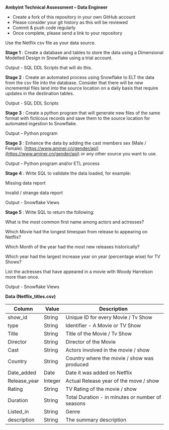 **Ambyint Technical Assessment – Data Engineer**

* Create a fork of this repository in your own GitHub account
* Please consider your git history as this will be reviewed
* Commit & push code regularly
* Once complete, please send a link to your repository

Use the Netflix csv file as your data source.

**Stage 1** : Create a database and tables to store the data using a Dimensional Modelled Design in Snowflake using a trial account.

Output - SQL DDL Scripts that will do this.

**Stage 2** : Create an automated process using Snowflake to ELT the data from the csv file into the database. Consider that there will be new incremental files land into the source location on a daily basis that require updates in the destination tables.

Output - SQL DDL Scripts 

**Stage 3** : Create a python program that will generate new files of the same format with ficticous records and save them to the source location for automated ingestion to Snowflake.

Output – Python program

**Stage 3** : Enhance the data by adding the cast members sex (Male / Female). [https://www.aminer.cn/gender/api](https://www.aminer.cn/gender/api) or any other source you want to use.

Output – Python program and/or ETL process

**Stage 4** : Write SQL to validate the data loaded, for example:

Missing data report

Invalid / strange data report

Output - Snowflake Views

**Stage 5** : Write SQL to return the following:

What is the most common first name among actors and actresses?

Which Movie had the longest timespan from release to appearing on Netflix?

Which Month of the year had the most new releases historically?

Which year had the largest increase year on year (percentage wise) for TV Shows?

List the actresses that have appeared in a movie with Woody Harrelson more than once.

Output - Snowflake Views

**Data (Netflix\_titles.csv)**

| **Column** | **Value** | **Description** |
| --- | --- | --- |
| show\_id | String | Unique ID for every Movie / Tv Show |
| type | String | Identifier - A Movie or TV Show |
| Title | String | Title of the Movie / Tv Show |
| Director | String | Director of the Movie |
| Cast | String | Actors involved in the movie / show |
| Country | String | Country where the movie / show was produced |
| Date\_added | Date | Date it was added on Netflix |
| Release\_year | Integer | Actual Release year of the move / show |
| Rating | String | TV Rating of the movie / show |
| Duration | String | Total Duration - in minutes or number of seasons |
| Listed\_in | String | Genre |
| description | String | The summary description |
